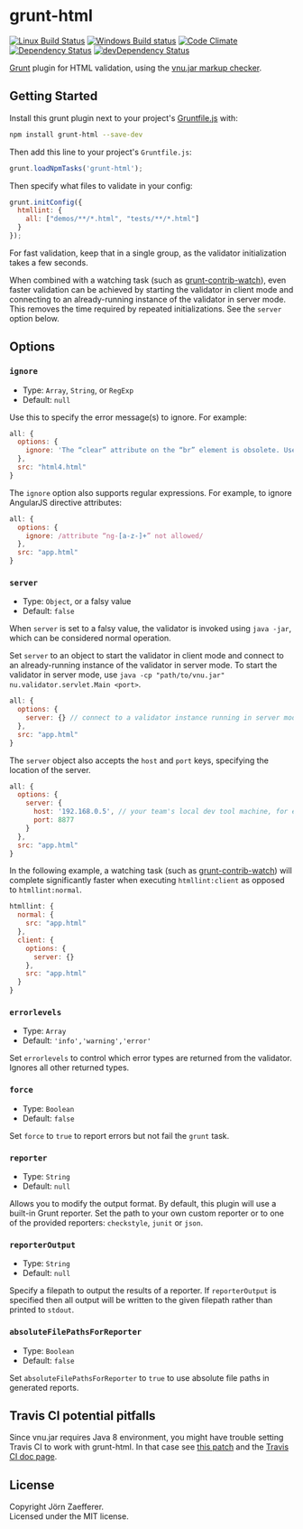 # grunt-html

[![Linux Build Status](https://img.shields.io/travis/jzaefferer/grunt-html/master.svg?label=Linux%20build)](https://travis-ci.org/jzaefferer/grunt-html)
[![Windows Build status](https://img.shields.io/appveyor/ci/jzaefferer/grunt-html/master.svg?label=Windows%20build)](https://ci.appveyor.com/project/jzaefferer/grunt-html/branch/master)
[![Code Climate](https://img.shields.io/codeclimate/github/jzaefferer/grunt-html.svg)](https://codeclimate.com/github/jzaefferer/grunt-html)
[![Dependency Status](https://img.shields.io/david/jzaefferer/grunt-html.svg)](https://david-dm.org/jzaefferer/grunt-html)
[![devDependency Status](https://img.shields.io/david/dev/jzaefferer/grunt-html.svg)](https://david-dm.org/jzaefferer/grunt-html#info=devDependencies)

[Grunt][grunt] plugin for HTML validation, using the [vnu.jar markup checker][vnujar].

## Getting Started

Install this grunt plugin next to your project's [Gruntfile.js][getting_started] with:

```bash
npm install grunt-html --save-dev
```

Then add this line to your project's `Gruntfile.js`:

```js
grunt.loadNpmTasks('grunt-html');
```

Then specify what files to validate in your config:

```js
grunt.initConfig({
  htmllint: {
    all: ["demos/**/*.html", "tests/**/*.html"]
  }
});
```

For fast validation, keep that in a single group, as the validator initialization takes a few seconds.

When combined with a watching task (such as [grunt-contrib-watch][watch]), even faster validation can be achieved by starting the validator in client mode and connecting to an already-running instance of the validator in server mode.
This removes the time required by repeated initializations.
See the `server` option below.

## Options

### `ignore`

* Type: `Array`, `String`, or `RegExp`
* Default: `null`

Use this to specify the error message(s) to ignore. For example:

```js
all: {
  options: {
    ignore: 'The “clear” attribute on the “br” element is obsolete. Use CSS instead.'
  },
  src: "html4.html"
}
```

The `ignore` option also supports regular expressions. For example, to ignore AngularJS directive attributes:

```js
all: {
  options: {
    ignore: /attribute “ng-[a-z-]+” not allowed/
  },
  src: "app.html"
}
```

### `server`

* Type: `Object`, or a falsy value
* Default: `false`

When `server` is set to a falsy value, the validator is invoked using `java -jar`, which can be considered normal operation.

Set `server` to an object to start the validator in client mode and connect to an already-running instance of the validator in server mode.
To start the validator in server mode, use `java -cp "path/to/vnu.jar" nu.validator.servlet.Main <port>`.

```js
all: {
  options: {
    server: {} // connect to a validator instance running in server mode on localhost:8888
  },
  src: "app.html"
}
```

The `server` object also accepts the `host` and `port` keys, specifying the location of the server.

```js
all: {
  options: {
    server: {
      host: '192.168.0.5', // your team's local dev tool machine, for example
      port: 8877
    }
  },
  src: "app.html"
}
```

In the following example, a watching task (such as [grunt-contrib-watch][watch]) will complete significantly faster when executing `htmllint:client` as opposed to `htmllint:normal`.

```js
htmllint: {
  normal: {
    src: "app.html"
  },
  client: {
    options: {
      server: {}
    },
    src: "app.html"
  }
}

```

### `errorlevels`

* Type: `Array`
* Default: `'info','warning','error'`

Set `errorlevels` to control which error types are returned from the validator. Ignores all other returned types.

### `force`

* Type: `Boolean`
* Default: `false`

Set `force` to `true` to report errors but not fail the `grunt` task.

### `reporter`

* Type: `String`
* Default: `null`

Allows you to modify the output format. By default, this plugin will use a built-in Grunt reporter. Set the path to your own custom reporter or to one of the provided reporters: `checkstyle`, `junit` or `json`.

### `reporterOutput`

* Type: `String`
* Default: `null`

Specify a filepath to output the results of a reporter. If `reporterOutput` is specified then all output will be written to the given filepath rather than printed to `stdout`.

### `absoluteFilePathsForReporter`

* Type: `Boolean`
* Default: `false`

Set `absoluteFilePathsForReporter` to `true` to use absolute file paths in generated reports.

## Travis CI potential pitfalls

Since vnu.jar requires Java 8 environment, you might have trouble setting Travis CI to work with grunt-html.
In that case see [this patch](https://github.com/jquery/jquery-ui/commit/ff3769272bb5530b224297fa5d2add1865acbb7f)
and the [Travis CI doc page](https://docs.travis-ci.com/user/trusty-ci-environment/).

## License

Copyright Jörn Zaefferer.  
Licensed under the MIT license.

[grunt]: http://gruntjs.com/
[getting_started]: http://gruntjs.com/getting-started
[vnujar]: https://validator.github.io/validator/
[watch]: https://github.com/gruntjs/grunt-contrib-watch
